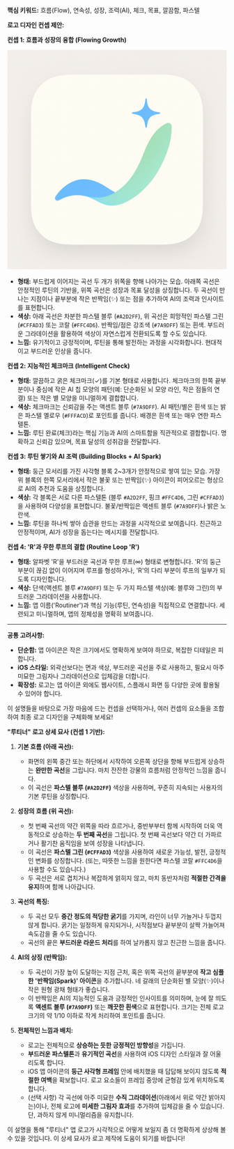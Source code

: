 **핵심 키워드:** 흐름(Flow), 연속성, 성장, 조력(AI), 체크, 목표, 깔끔함, 파스텔

**로고 디자인 컨셉 제안:**

**컨셉 1: 흐름과 성장의 융합 (Flowing Growth)**

![로고 확정 이미지](./logoImage.png)

-   **형태:** 부드럽게 이어지는 곡선 두 개가 위쪽을 향해 나아가는 모습. 아래쪽 곡선은 안정적인 루틴의 기반을, 위쪽 곡선은 성장과 목표 달성을 상징합니다. 두 곡선이 만나는 지점이나 끝부분에 작은 반짝임(✨) 또는 점을 추가하여 AI의 조력과 인사이트를 표현합니다.
-   **색상:** 아래 곡선은 차분한 파스텔 블루 (`#A2D2FF`), 위 곡선은 희망적인 파스텔 그린 (`#CFFAD3`) 또는 코랄 (`#FFC4D6`). 반짝임/점은 강조색 (`#7A9DFF`) 또는 흰색. 부드러운 그라데이션을 활용하여 색상이 자연스럽게 전환되도록 할 수도 있습니다.
-   **느낌:** 유기적이고 긍정적이며, 루틴을 통해 발전하는 과정을 시각화합니다. 현대적이고 부드러운 인상을 줍니다.

**컨셉 2: 지능적인 체크마크 (Intelligent Check)**

-   **형태:** 깔끔하고 굵은 체크마크(✓)를 기본 형태로 사용합니다. 체크마크의 한쪽 끝부분이나 중심에 작은 AI 칩 모양의 패턴(예: 단순화된 뇌 모양 라인, 작은 점들의 연결) 또는 작은 별 모양을 미니멀하게 결합합니다.
-   **색상:** 체크마크는 신뢰감을 주는 액센트 블루 (`#7A9DFF`). AI 패턴/별은 흰색 또는 밝은 파스텔 옐로우 (`#FFFACD`)로 포인트를 줍니다. 배경은 흰색 또는 매우 연한 파스텔톤.
-   **느낌:** 루틴 완료(체크)라는 핵심 기능과 AI의 스마트함을 직관적으로 결합합니다. 명확하고 신뢰감 있으며, 목표 달성의 성취감을 전달합니다.

**컨셉 3: 루틴 쌓기와 AI 조력 (Building Blocks + AI Spark)**

-   **형태:** 둥근 모서리를 가진 사각형 블록 2~3개가 안정적으로 쌓여 있는 모습. 가장 위 블록의 한쪽 모서리에서 작은 불꽃 또는 반짝임(✨) 아이콘이 피어오르는 형상으로 AI의 추천과 도움을 상징합니다.
-   **색상:** 각 블록은 서로 다른 파스텔톤 (블루 `#A2D2FF`, 핑크 `#FFC4D6`, 그린 `#CFFAD3`)을 사용하여 다양성을 표현합니다. 불꽃/반짝임은 액센트 블루 (`#7A9DFF`)나 밝은 노란색.
-   **느낌:** 루틴을 하나씩 쌓아 습관을 만드는 과정을 시각적으로 보여줍니다. 친근하고 안정적이며, AI가 성장을 돕는다는 메시지를 전달합니다.

**컨셉 4: 'R'과 무한 루프의 결합 (Routine Loop 'R')**

-   **형태:** 알파벳 'R'을 부드러운 곡선과 무한 루프(∞) 형태로 변형합니다. 'R'의 둥근 부분이 끊김 없이 이어지며 루프를 형성하거나, 'R'의 다리 부분이 루프의 일부가 되도록 디자인합니다.
-   **색상:** 단색(액센트 블루 `#7A9DFF`) 또는 두 가지 파스텔 색상(예: 블루와 그린)의 부드러운 그라데이션을 사용합니다.
-   **느낌:** 앱 이름('Routiner')과 핵심 기능(루틴, 연속성)을 직접적으로 연결합니다. 세련되고 미니멀하며, 앱의 정체성을 명확히 보여줍니다.

---

**공통 고려사항:**

-   **단순함:** 앱 아이콘은 작은 크기에서도 명확하게 보여야 하므로, 복잡한 디테일은 피합니다.
-   **iOS 스타일:** 외곽선보다는 면과 색상, 부드러운 곡선을 주로 사용하고, 필요시 아주 미묘한 그림자나 그라데이션으로 입체감을 더합니다.
-   **확장성:** 로고는 앱 아이콘 외에도 웹사이트, 스플래시 화면 등 다양한 곳에 활용될 수 있어야 합니다.

이 설명들을 바탕으로 가장 마음에 드는 컨셉을 선택하거나, 여러 컨셉의 요소들을 조합하여 최종 로고 디자인을 구체화해 보세요!

**"루티너" 로고 상세 묘사 (컨셉 1 기반):**

1.  **기본 흐름 (아래 곡선):**

    -   화면의 왼쪽 중간 또는 하단에서 시작하여 오른쪽 상단을 향해 부드럽게 상승하는 **완만한 곡선**을 그립니다. 마치 잔잔한 강물의 흐름처럼 안정적인 느낌을 줍니다.
    -   이 곡선은 **파스텔 블루 (`#A2D2FF`)** 색상을 사용하며, 꾸준히 지속되는 사용자의 기본 루틴을 상징합니다.

2.  **성장의 흐름 (위 곡선):**

    -   첫 번째 곡선의 약간 위쪽을 따라 흐르거나, 중반부부터 함께 시작하여 더욱 역동적으로 상승하는 **두 번째 곡선**을 그립니다. 첫 번째 곡선보다 약간 더 가파르거나 활기찬 움직임을 보여 성장을 나타냅니다.
    -   이 곡선은 **파스텔 그린 (`#CFFAD3`)** 색상을 사용하여 새로운 가능성, 발전, 긍정적인 변화를 상징합니다. (또는, 따뜻한 느낌을 원한다면 파스텔 코랄 `#FFC4D6`을 사용할 수도 있습니다.)
    -   두 곡선은 서로 겹치거나 복잡하게 얽히지 않고, 마치 동반자처럼 **적절한 간격을 유지**하며 함께 나아갑니다.

3.  **곡선의 특징:**

    -   두 곡선 모두 **중간 정도의 적당한 굵기**를 가지며, 라인이 너무 가늘거나 두껍지 않게 합니다. 굵기는 일정하게 유지되거나, 시작점보다 끝부분이 살짝 가늘어져 속도감을 줄 수도 있습니다.
    -   곡선의 끝은 **부드러운 라운드 처리**를 하여 날카롭지 않고 친근한 느낌을 줍니다.

4.  **AI의 상징 (반짝임):**

    -   두 곡선이 가장 높이 도달하는 지점 근처, 혹은 위쪽 곡선의 끝부분에 **작고 심플한 '반짝임(Spark)' 아이콘**을 추가합니다. 네 갈래의 단순화된 별 모양(✨)이나 작은 원형 광채 형태가 좋습니다.
    -   이 반짝임은 AI의 지능적인 도움과 긍정적인 인사이트를 의미하며, 눈에 잘 띄도록 **액센트 블루 (`#7A9DFF`)** 또는 **깨끗한 흰색**으로 표현합니다. 크기는 전체 로고 크기의 약 1/10 이하로 작게 처리하여 포인트를 줍니다.

5.  **전체적인 느낌과 배치:**
    -   로고는 전체적으로 **상승하는 듯한 긍정적인 방향성**을 가집니다.
    -   **부드러운 파스텔톤**과 **유기적인 곡선**을 사용하여 iOS 디자인 스타일과 잘 어울리도록 합니다.
    -   iOS 앱 아이콘의 **둥근 사각형 프레임** 안에 배치했을 때 답답해 보이지 않도록 **적절한 여백**을 확보합니다. 로고 요소들이 프레임 중앙에 균형감 있게 위치하도록 합니다.
    -   (선택 사항) 각 곡선에 아주 미묘한 **수직 그라데이션**(아래에서 위로 약간 밝아지는)이나, 전체 로고에 **미세한 그림자 효과**를 추가하여 입체감을 줄 수 있습니다. 단, 과하지 않게 미니멀리즘을 유지합니다.

이 설명을 통해 "루티너" 앱 로고가 시각적으로 어떻게 보일지 좀 더 명확하게 상상해 볼 수 있을 것입니다. 이 상세 묘사가 로고 제작에 도움이 되기를 바랍니다!
